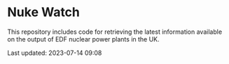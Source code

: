 # Nuke Watch

This repository includes code for retrieving the latest information available on the output of EDF nuclear power plants in the UK.

Last updated: 2023-07-14 09:08